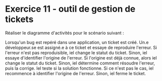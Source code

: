 # Exercice 11 - outil de gestion de tickets

Réaliser le diagramme d'activités pour le scénario suivant :

Lorsqu'un bug est repéré dans une application, un ticket est créé. Un.e développeur.se est assigné.e à ce ticket et essaye de reproduire l'erreur. Si l'erreur n'est pas reproduisible, iel change le statut du ticket. Sinon, iel essaye d'identifier l'origine de l'erreur. Si l'origine est déjà connue, alors iel change le statut du ticket. Sinon, iel détermine comment résoudre l'erreur, puis la corrige. Iel teste si la solution fonctionne. Si ce n'est pas le cas, iel recommence à identifier l'origine de l'erreur. Sinon, iel ferme le ticket.
